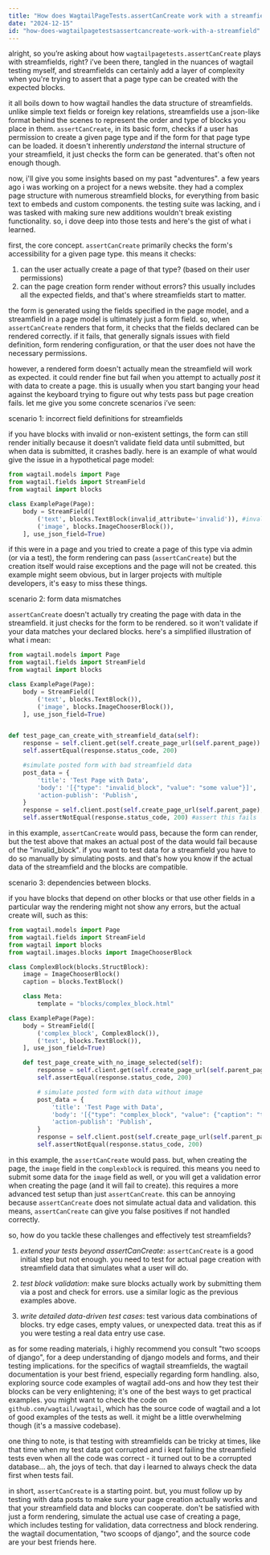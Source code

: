 ```yaml
---
title: "How does WagtailPageTests.assertCanCreate work with a streamfield?"
date: "2024-12-15"
id: "how-does-wagtailpagetestsassertcancreate-work-with-a-streamfield"
---
```


alright, so you’re asking about how `wagtailpagetests.assertCanCreate` plays with streamfields, right? i’ve been there, tangled in the nuances of wagtail testing myself, and streamfields can certainly add a layer of complexity when you're trying to assert that a page type can be created with the expected blocks.

it all boils down to how wagtail handles the data structure of streamfields. unlike simple text fields or foreign key relations, streamfields use a json-like format behind the scenes to represent the order and type of blocks you place in them. `assertCanCreate`, in its basic form, checks if a user has permission to create a given page type and if the form for that page type can be loaded. it doesn't inherently *understand* the internal structure of your streamfield, it just checks the form can be generated. that's often not enough though.

now, i'll give you some insights based on my past "adventures". a few years ago i was working on a project for a news website. they had a complex page structure with numerous streamfield blocks, for everything from basic text to embeds and custom components. the testing suite was lacking, and i was tasked with making sure new additions wouldn't break existing functionality. so, i dove deep into those tests and here's the gist of what i learned.

first, the core concept. `assertCanCreate` primarily checks the form's accessibility for a given page type. this means it checks:

1.  can the user actually create a page of that type? (based on their user permissions)
2.  can the page creation form render without errors? this usually includes all the expected fields, and that's where streamfields start to matter.

the form is generated using the fields specified in the page model, and a streamfield in a page model is ultimately just a form field. so, when `assertCanCreate` renders that form, it checks that the fields declared can be rendered correctly. if it fails, that generally signals issues with field definition, form rendering configuration, or that the user does not have the necessary permissions.

however, a rendered form doesn't actually mean the streamfield will work as expected. it could render fine but fail when you attempt to actually *post* it with data to create a page. this is usually when you start banging your head against the keyboard trying to figure out why tests pass but page creation fails. let me give you some concrete scenarios i’ve seen:

scenario 1: incorrect field definitions for streamfields

if you have blocks with invalid or non-existent settings, the form can still render initially because it doesn’t validate field data until submitted, but when data is submitted, it crashes badly. here is an example of what would give the issue in a hypothetical page model:

```python
from wagtail.models import Page
from wagtail.fields import StreamField
from wagtail import blocks

class ExamplePage(Page):
    body = StreamField([
        ('text', blocks.TextBlock(invalid_attribute='invalid')), #invalid attribute here
        ('image', blocks.ImageChooserBlock()),
    ], use_json_field=True)
```

if this were in a page and you tried to create a page of this type via admin (or via a test), the form rendering can pass (`assertCanCreate`) but the creation itself would raise exceptions and the page will not be created. this example might seem obvious, but in larger projects with multiple developers, it's easy to miss these things.

scenario 2: form data mismatches

`assertCanCreate` doesn't actually try creating the page with data in the streamfield. it just checks for the form to be rendered. so it won't validate if your data matches your declared blocks. here's a simplified illustration of what i mean:

```python
from wagtail.models import Page
from wagtail.fields import StreamField
from wagtail import blocks

class ExamplePage(Page):
    body = StreamField([
        ('text', blocks.TextBlock()),
        ('image', blocks.ImageChooserBlock()),
    ], use_json_field=True)


def test_page_can_create_with_streamfield_data(self):
    response = self.client.get(self.create_page_url(self.parent_page))
    self.assertEqual(response.status_code, 200)

    #simulate posted form with bad streamfield data
    post_data = {
        'title': 'Test Page with Data',
        'body': '[{"type": "invalid_block", "value": "some value"}]',
        'action-publish': 'Publish',
    }
    response = self.client.post(self.create_page_url(self.parent_page), post_data)
    self.assertNotEqual(response.status_code, 200) #assert this fails
```

in this example, `assertCanCreate` would pass, because the form can render, but the test above that makes an actual post of the data would fail because of the "invalid\_block". if you want to test data for a streamfield you have to do so manually by simulating posts. and that's how you know if the actual data of the streamfield and the blocks are compatible.

scenario 3: dependencies between blocks.

if you have blocks that depend on other blocks or that use other fields in a particular way the rendering might not show any errors, but the actual create will, such as this:

```python
from wagtail.models import Page
from wagtail.fields import StreamField
from wagtail import blocks
from wagtail.images.blocks import ImageChooserBlock

class ComplexBlock(blocks.StructBlock):
    image = ImageChooserBlock()
    caption = blocks.TextBlock()

    class Meta:
        template = "blocks/complex_block.html"

class ExamplePage(Page):
    body = StreamField([
        ('complex_block', ComplexBlock()),
        ('text', blocks.TextBlock()),
    ], use_json_field=True)

    def test_page_create_with_no_image_selected(self):
        response = self.client.get(self.create_page_url(self.parent_page))
        self.assertEqual(response.status_code, 200)

        # simulate posted form with data without image
        post_data = {
            'title': 'Test Page with Data',
            'body': '[{"type": "complex_block", "value": {"caption": "this is a caption"}},  {"type": "text", "value": "some text"}]',
            'action-publish': 'Publish',
        }
        response = self.client.post(self.create_page_url(self.parent_page), post_data)
        self.assertNotEqual(response.status_code, 200)
```

in this example, the `assertCanCreate` would pass. but, when creating the page, the `image` field in the `complexblock` is required. this means you need to submit some data for the `image` field as well, or you will get a validation error when creating the page (and it will fail to create). this requires a more advanced test setup than just `assertCanCreate`. this can be annoying because `assertCanCreate` does not simulate actual data and validation. this means, `assertCanCreate` can give you false positives if not handled correctly.

so, how do you tackle these challenges and effectively test streamfields?

1.  *extend your tests beyond assertCanCreate*: `assertCanCreate` is a good initial step but not enough. you need to test for actual page creation with streamfield data that simulates what a user will do.

2.  *test block validation*: make sure blocks actually work by submitting them via a post and check for errors. use a similar logic as the previous examples above.

3.  *write detailed data-driven test cases*: test various data combinations of blocks. try edge cases, empty values, or unexpected data. treat this as if you were testing a real data entry use case.

as for some reading materials, i highly recommend you consult "two scoops of django", for a deep understanding of django models and forms, and their testing implications. for the specifics of wagtail streamfields, the wagtail documentation is your best friend, especially regarding form handling. also, exploring source code examples of wagtail add-ons and how they test their blocks can be very enlightening; it's one of the best ways to get practical examples. you might want to check the code on `github.com/wagtail/wagtail`, which has the source code of wagtail and a lot of good examples of the tests as well. it might be a little overwhelming though (it's a massive codebase).

one thing to note, is that testing with streamfields can be tricky at times, like that time when my test data got corrupted and i kept failing the streamfield tests even when all the code was correct - it turned out to be a corrupted database... ah, the joys of tech. that day i learned to always check the data first when tests fail.

in short, `assertCanCreate` is a starting point. but, you must follow up by testing with data posts to make sure your page creation actually works and that your streamfield data and blocks can cooperate. don't be satisfied with just a form rendering, simulate the actual use case of creating a page, which includes testing for validation, data correctness and block rendering. the wagtail documentation, "two scoops of django", and the source code are your best friends here.
